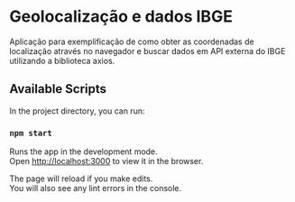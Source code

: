 # Geolocalização e dados IBGE
Aplicação para exemplificação de como obter as coordenadas de localização através no navegador e buscar dados em API externa do IBGE utilizando a biblioteca axios.

## Available Scripts

In the project directory, you can run:

### `npm start`

Runs the app in the development mode.\
Open [http://localhost:3000](http://localhost:3000) to view it in the browser.

The page will reload if you make edits.\
You will also see any lint errors in the console.

